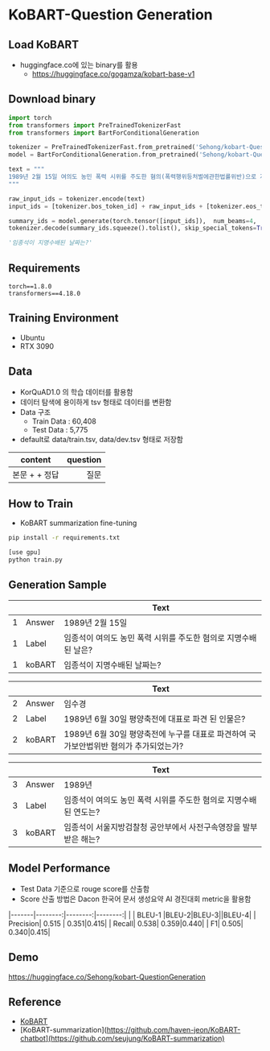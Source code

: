 # KoBART-Question Generation

## Load KoBART
- huggingface.co에 있는 binary를 활용
  - https://huggingface.co/gogamza/kobart-base-v1

## Download binary
```python
import torch
from transformers import PreTrainedTokenizerFast
from transformers import BartForConditionalGeneration

tokenizer = PreTrainedTokenizerFast.from_pretrained('Sehong/kobart-QuestionGeneration')
model = BartForConditionalGeneration.from_pretrained('Sehong/kobart-QuestionGeneration')

text = """
1989년 2월 15일 여의도 농민 폭력 시위를 주도한 혐의(폭력행위등처벌에관한법률위반)으로 지명수배되었다. 1989년 3월 12일 서울지방검찰청 공안부는 임종석의 사전구속영장을 발부받았다. 같은 해 6월 30일 평양축전에 임수경을 대표로 파견하여 국가보안법위반 혐의가 추가되었다. 경찰은 12월 18일~20일 사이 서울 경희대학교에서 임종석이 성명 발표를 추진하고 있다는 첩보를 입수했고, 12월 18일 오전 7시 40분 경 가스총과 전자봉으로 무장한 특공조 및 대공과 직원 12명 등 22명의 사복 경찰을 승용차 8대에 나누어 경희대학교에 투입했다. 1989년 12월 18일 오전 8시 15분 경 서울청량리경찰서는 호위 학생 5명과 함께 경희대학교 학생회관 건물 계단을 내려오는 임종석을 발견, 검거해 구속을 집행했다. 임종석은 청량리경찰서에서 약 1시간 동안 조사를 받은 뒤 오전 9시 50분 경 서울 장안동의 서울지방경찰청 공안분실로 인계되었다. <unused0> 1989년 2월 15일
"""

raw_input_ids = tokenizer.encode(text)
input_ids = [tokenizer.bos_token_id] + raw_input_ids + [tokenizer.eos_token_id]

summary_ids = model.generate(torch.tensor([input_ids]),  num_beams=4,  max_length=512,  eos_token_id=1)
tokenizer.decode(summary_ids.squeeze().tolist(), skip_special_tokens=True)

'임종석이 지명수배된 날짜는?'

```
## Requirements
```
torch==1.8.0
transformers==4.18.0
```

## Training Environment
 - Ubuntu
 - RTX 3090

## Data
- KorQuAD1.0 의 학습 데이터를 활용함
- 데이터 탐색에 용이하게 tsv 형태로 데이터를 변환함
- Data 구조
    - Train Data : 60,408
    - Test Data : 5,775
- default로 data/train.tsv, data/dev.tsv 형태로 저장함
  
| content  | question |
|-------|--------:|
| 본문 + <unused0> + 정답| 질문 |  

## How to Train
- KoBART summarization fine-tuning
```bash
pip install -r requirements.txt

[use gpu]
python train.py 

```
## Generation Sample
| ||Text|
|-------|-------|-------|
|1|Answer|1989년 2월 15일|
|1|Label|임종석이 여의도 농민 폭력 시위를 주도한 혐의로 지명수배 된 날은?|
|1|koBART|임종석이 지명수배된 날짜는?|

| ||Text|
|-------|-------|-------|
|2|Answer|임수경|
|2|Label|1989년 6월 30일 평양축전에 대표로 파견 된 인물은?|
|2|koBART|1989년 6월 30일 평양축전에 누구를 대표로 파견하여 국가보안법위반 혐의가 추가되었는가?|

| ||Text|
|-------|-------|-------|
|3|Answer|1989년|
|3|Label|임종석이 여의도 농민 폭력 시위를 주도한 혐의로 지명수배된 연도는?|
|3|koBART|임종석이 서울지방검찰청 공안부에서 사전구속영장을 발부받은 해는?|



## Model Performance
- Test Data 기준으로 rouge score를 산출함
- Score 산출 방법은 Dacon 한국어 문서 생성요약 AI 경진대회 metric을 활용함
 
|-------|--------:|--------:|--------:|
| | BLEU-1 |BLEU-2|BLEU-3||BLEU-4|
| Precision| 0.515 | 0.351|0.415|
| Recall| 0.538| 0.359|0.440|
| F1| 0.505| 0.340|0.415|

## Demo
  
https://huggingface.co/Sehong/kobart-QuestionGeneration
  
## Reference
- [KoBART](https://github.com/SKT-AI/KoBART)
- [KoBART-summarization](https://github.com/haven-jeon/KoBART-chatbot](https://github.com/seujung/KoBART-summarization)
